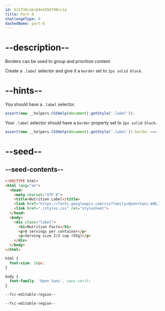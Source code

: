 ```yaml
---
id: 615f38cabc64e3556f98cc1a
title: Part 8
challengeType: 0
dashedName: part-8
---
```


# --description--

Borders can be used to group and prioritize content.

Create a `.label` selector and give it a `border` set to `2px solid black`.

# --hints--

You should have a `.label` selector.

```js
assert(new __helpers.CSSHelp(document).getStyle('.label'));
```

Your `.label` selector should have a `border` property set to `2px solid black`.

```js
assert(new __helpers.CSSHelp(document).getStyle('.label')?.border === '2px solid black');
```

# --seed--

## --seed-contents--

```html
<!DOCTYPE html>
<html lang="en">
  <head>
    <meta charset="UTF-8">
    <title>Nutrition Label</title>
    <link href="https://fonts.googleapis.com/css?family=Open+Sans:400,700,800" rel="stylesheet">
    <link href="./styles.css" rel="stylesheet">
  </head>
  <body>
    <div class="label">
      <h1>Nutrition Facts</h1>
      <p>8 servings per container</p>
      <p>Serving size 2/3 cup (55g)</p>
    </div>
  </body>
</html>
```

```css
html {
  font-size: 16px;
}

body {
  font-family: 'Open Sans', sans-serif;
}

--fcc-editable-region--

--fcc-editable-region--
```
